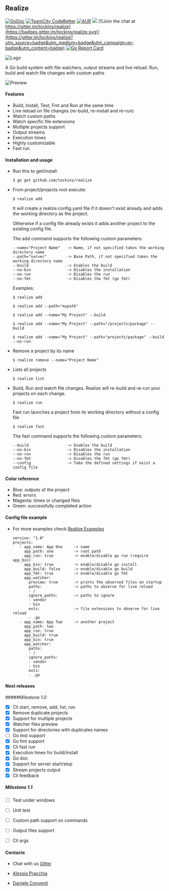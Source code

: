 ## Realize

[![GoDoc](https://img.shields.io/badge/documentation-godoc-blue.svg)](https://godoc.org/github.com/tockins/realize/realize)
[![TeamCity CodeBetter](https://travis-ci.org/tockins/realize.svg?branch=v1)](https://travis-ci.org/tockins/realize)
[![AUR](https://img.shields.io/aur/license/yaourt.svg?maxAge=2592000?style=flat-square)](https://raw.githubusercontent.com/tockins/realize/v1/LICENSE)
[![](https://img.shields.io/badge/realize-examples-yellow.svg)](https://github.com/tockins/realize-examples)
[![Join the chat at https://gitter.im/tockins/realize](https://badges.gitter.im/tockins/realize.svg)](https://gitter.im/tockins/realize?utm_source=badge&utm_medium=badge&utm_campaign=pr-badge&utm_content=badge)
[![Go Report Card](https://goreportcard.com/badge/github.com/tockins/realize)](https://goreportcard.com/report/github.com/tockins/realize)


![Logo](http://i.imgur.com/8nr2s1b.jpg)

A Go build system with file watchers, output streams and live reload. Run, build and watch file changes with custom paths

![Preview](http://i.imgur.com/GV2Yus5.png)

#### Features

- Build, Install, Test, Fmt and Run at the same time
- Live reload on file changes (re-build, re-install and re-run)
- Watch custom paths
- Watch specific file extensions
- Multiple projects support
- Output streams
- Execution times
- Highly customizable
- Fast run

#### Installation and usage

- Run this to get/install:

    ```
    $ go get github.com/tockins/realize
    ```

- From project/projects root execute:

    ```
    $ realize add
    ```

    It will create a realize.config.yaml file if it doesn't exist already and adds the working directory as the project.

    Otherwise if a config file already exists it adds another project to the existing config file.

    The add command supports the following custom parameters:

    ```
    --name="Project Name"   -> Name, if not specified takes the working directory name
    --path="server"         -> Base Path, if not specified takes the working directory name    
    --build                 -> Enables the build   
    --no-bin                -> Disables the installation
    --no-run                -> Disables the run
    --no-fmt                -> Disables the fmt (go fmt)
    ```
    Examples:

    ```
    $ realize add
    ```
    ```
    $ realize add --path="mypath"
    ```   
    ```
    $ realize add --name="My Project" --build
    ```    
    ```
    $ realize add --name="My Project" --path="/projects/package" --build
    ```    
    ```
    $ realize add --name="My Project" --path="projects/package" --build --no-run
    ```
- Remove a project by its name

    ```
    $ realize remove --name="Project Name"
    ```
- Lists all projects

    ```
    $ realize list
    ```
- Build, Run and watch file changes. Realize will re-build and re-run your projects on each change.

    ```
    $ realize run
    ```

    Fast run launches a project from its working directory without a config file

    ```
    $ realize fast
    ```

     The fast command supports the following custom parameters:

    ```
    --build                 -> Enables the build   
    --no-bin                -> Disables the installation
    --no-run                -> Disables the run
    --no-fmt                -> Disables the fmt (go fmt)
    --config                -> Take the defined settings if exist a config file  
    ```    

#### Color reference

- Blue: outputs of the project
- Red: errors 
- Magenta: times or changed files
- Green: successfully completed action


#### Config file example

- For more examples check [Realize Examples](https://github.com/tockins/realize-examples)

     ```
    version: "1.0"
    projects:
        - app_name: App One     -> name
          app_path: one         -> root path
          app_run: true         -> enable/disable go run (require app_bin)
          app_bin: true         -> enable/disable go install
          app_build: false      -> enable/disable go build
          app_fmt: true         -> enable/disable go fmt
          app_watcher:
            preview: true       -> prints the observed files on startup
            paths:              -> paths to observe for live reload
            - /
            ignore_paths:       -> paths to ignore
            - vendor
            - bin
            exts:               -> file extensions to observe for live reload
            - .go
        - app_name: App Two     -> another project
          app_path: two
          app_run: true
          app_build: true
          app_bin: true
          app_watcher:
            paths:
            - /
            ignore_paths:
            - vendor
            - bin
            exts:
            - .go
    ```                    

#### Next releases

#####Milestone 1.0

- [x] Cli start, remove, add, list, run
- [x] Remove duplicate projects
- [x] Support for multiple projects
- [x] Watcher files preview
- [x] Support for directories with duplicates names
- [ ] Go test support
- [x] Go fmt support
- [x] Cli fast run
- [x] Execution times for build/install
- [x] Go doc
- [x] Support for server start/stop
- [x] Stream projects output
- [x] Cli feedback

##### Milestone 1.1
- [ ] Test under windows
- [ ] Unit test
- [ ] Custom path support on commands
- [ ] Output files support
- [ ] Cli args


#### Contacts

- Chat with us [Gitter](https://gitter.im/tockins/realize)

- [Alessio Pracchia](https://www.linkedin.com/in/alessio-pracchia-38a70673)
- [Daniele Conventi](https://www.linkedin.com/in/daniele-conventi-b419b0a4)
